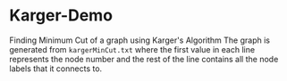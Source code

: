 # Karger-Demo
Finding Minimum Cut of a graph using Karger's Algorithm
The graph is generated from `kargerMinCut.txt` where the first value in each line represents the node number and the rest of the line contains all the node labels that it connects to. 